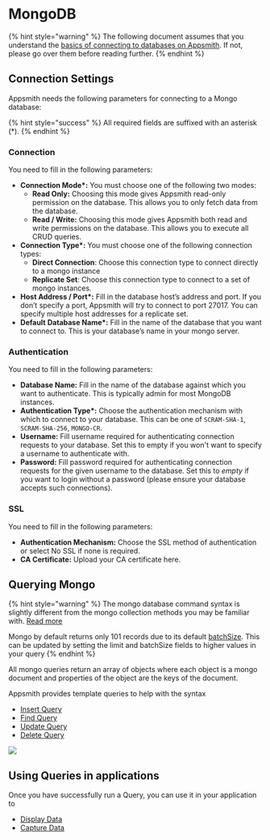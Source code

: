 # MongoDB

{% hint style="warning" %}
The following document assumes that you understand the [basics of connecting to databases on Appsmith](../../core-concepts/connecting-to-data-sources/connecting-to-databases/). If not, please go over them before reading further.
{% endhint %}

## Connection Settings

Appsmith needs the following parameters for connecting to a Mongo database:

{% hint style="success" %}
All required fields are suffixed with an asterisk \(\*\).
{% endhint %}

### **Connection**

You need to fill in the following parameters:

* **Connection Mode\*:** You must choose one of the following two modes:
  * **Read Only:** Choosing this mode gives Appsmith read-only permission on the database. This allows you to only fetch data from the database. 
  * **Read / Write:** Choosing this mode gives Appsmith both read and write permissions on the database. This allows you to execute all CRUD queries.
* **Connection Type\*:** You must choose one of the following connection types:
  * **Direct Connection**: Choose this connection type to connect directly to a mongo instance
  * **Replicate Set**: Choose this connection type to connect to a set of mongo instances.
* **Host Address / Port\*:** Fill in the database host’s address and port. If you don’t specify a port, Appsmith will try to connect to port 27017. You can specify multiple host addresses for a replicate set.
* **Default** **Database Name\*:** Fill in the name of the database that you want to connect to. This is your database’s name in your mongo server.

### **Authentication**

You need to fill in the following parameters:

* **Database Name:** Fill in the name of the database against which you want to authenticate. This is typically admin for most MongoDB instances.
* **Authentication Type\*:** Choose the authentication mechanism with which to connect to your database. This can be one of `SCRAM-SHA-1`, `SCRAM-SHA-256`, `MONGO-CR`.
* **Username:** Fill username required for authenticating connection requests to your database. Set this to empty if you won't want to specify a username to authenticate with.
* **Password:** Fill password required for authenticating connection requests for the given username to the database. Set this to _empty_ if you want to login without a password \(please ensure your database accepts such connections\).

### **SSL**

You need to fill in the following parameters:

* **Authentication Mechanism:** Choose the SSL method of authentication or select No SSL if none is required. 
* **CA Certificate:** Upload your CA certificate here.

## Querying Mongo

{% hint style="warning" %}
The mongo database command syntax is slightly different from the mongo collection methods you may be familiar with. [Read more](https://docs.mongodb.com/manual/reference/command/nav-crud/)

Mongo by default returns only 101 records due to its default [batchSize](https://docs.mongodb.com/manual/tutorial/iterate-a-cursor/). This can be updated by setting the limit and batchSize fields to higher values in your query
{% endhint %}

All mongo queries return an array of objects where each object is a mongo document and properties of the object are the keys of the document.

Appsmith provides template queries to help with the syntax

* [Insert Query](mongo-syntax.md#insert-query)
* [Find Query](mongo-syntax.md#find-query)
* [Update Query](mongo-syntax.md#update-query)
* [Delete Query](mongo-syntax.md#delete-query)

![](../../.gitbook/assets/mongo.gif)

## Using Queries in applications

Once you have successfully run a Query, you can use it in your application to

* [Display Data](../../core-concepts/displaying-data-read/)
* [Capture Data](../../core-concepts/capturing-data-write/)

